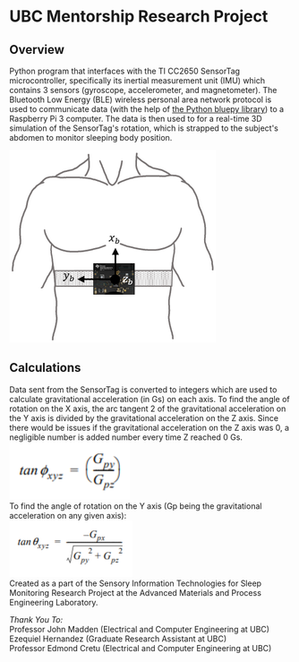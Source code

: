 # UBC Mentorship Research Project
## Overview
Python program that interfaces with the TI CC2650 SensorTag microcontroller, specifically its inertial measurement unit (IMU) which contains 3 sensors (gyroscope, accelerometer, and magnetometer). The Bluetooth Low Energy (BLE) wireless personal area network protocol is used to communicate data (with the help of [the Python bluepy library](http://ianharvey.github.io/bluepy-doc/ "Bluepy Documentation")) to a Raspberry Pi 3 computer. The data is then used to for a real-time 3D simulation of the SensorTag's rotation, which is strapped to the subject's abdomen to monitor sleeping body position.

![Position on abdomen](sensortag-position.png)

## Calculations
Data sent from the SensorTag is converted to integers which are used to calculate gravitational acceleration (in Gs) on each axis. To find the angle of rotation on the X axis, the arc tangent 2 of the gravitational acceleration on the Y axis is divided by the gravitational acceleration on the Z axis. Since there would be issues if the gravitational acceleration on the Z axis was 0, a negligible number is added number every time Z reached 0 Gs.  
![X axis calculation](x-calculation-2.png)  
To find the angle of rotation on the Y axis (Gp being the gravitational acceleration on any given axis):  
![Y axis calculation](y-calculation.png)  
Created as a part of the Sensory Information Technologies for Sleep Monitoring Research Project at the Advanced Materials and Process Engineering Laboratory.

*Thank You To:*  
Professor John Madden (Electrical and Computer Engineering at UBC)  
Ezequiel Hernandez (Graduate Research Assistant at UBC)  
Professor Edmond Cretu (Electrical and Computer Engineering at UBC)  

